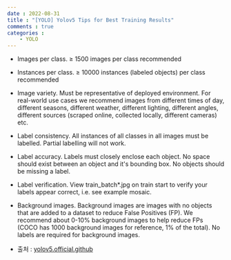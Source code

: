```yaml
---
date : 2022-08-31
title : "[YOLO] Yolov5 Tips for Best Training Results"
comments : true
categories : 
    - YOLO
---
```


* Images per class. ≥ 1500 images per class recommended
* Instances per class. ≥ 10000 instances (labeled objects) per class recommended
* Image variety. Must be representative of deployed environment. For real-world use cases we recommend images from different times of day, different seasons, different weather, different lighting, different angles, different sources (scraped online, collected locally, different cameras) etc.
* Label consistency. All instances of all classes in all images must be labelled. Partial labelling will not work.
* Label accuracy. Labels must closely enclose each object. No space should exist between an object and it's bounding box. No objects should be missing a label.
* Label verification. View train_batch*.jpg on train start to verify your labels appear correct, i.e. see example mosaic.
* Background images. Background images are images with no objects that are added to a dataset to reduce False Positives (FP). We recommend about 0-10% background images to help reduce FPs (COCO has 1000 background images for reference, 1% of the total). No labels are required for background images.

* 출처 : [yolov5.official.github](https://github.com/ultralytics/yolov5/wiki/Tips-for-Best-Training-Results)